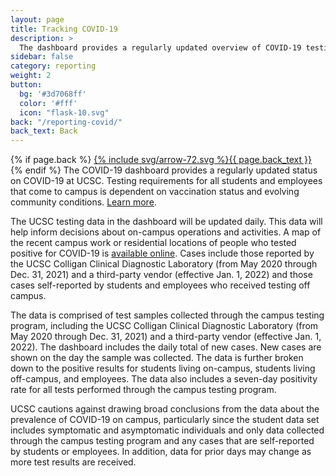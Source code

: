 ```yaml
---
layout: page
title: Tracking COVID-19
description: >
  The dashboard provides a regularly updated overview of COVID-19 testing at UCSC
sidebar: false
category: reporting
weight: 2
button:
  bg: '#3d7068ff'
  color: '#fff'
  icon: "flask-10.svg"
back: "/reporting-covid/"
back_text: Back
---
```

  {% if page.back %}
<a href="{{ page.back }}" class="pill tracking-back">{% include svg/arrow-72.svg %}{{ page.back_text }}</a>
{% endif %}
The COVID-19 dashboard provides a regularly updated status on COVID-19 at UCSC. Testing requirements for all students and employees that come to campus is dependent on vaccination status and evolving community conditions. [Learn more](https://slugstrong.ucsc.edu/returning-to-campus/).

The UCSC testing data in the dashboard will be updated daily. This data will help inform decisions about on-campus operations and activities. A map of the recent campus work or residential locations of people who tested positive for COVID-19 is [available online](https://ehs.ucsc.edu/programs/safety-ih/campus_covid_cases.html). Cases include those reported by the UCSC Colligan Clinical Diagnostic Laboratory (from May 2020 through Dec. 31, 2021) and a third-party vendor (effective Jan. 1, 2022) and those cases self-reported by students and employees who received testing off campus.

The data is comprised of test samples collected through the campus testing program, including the UCSC Colligan Clinical Diagnostic Laboratory (from May 2020 through Dec. 31, 2021) and a third-party vendor (effective Jan. 1, 2022). The dashboard includes the daily total of new cases. New cases are shown on the day the sample was collected. The data is further broken down to the positive results for students living on-campus, students living off-campus, and employees. The data also includes a seven-day positivity rate for all tests performed through the campus testing program.

UCSC cautions against drawing broad conclusions from the data about the prevalence of COVID-19 on campus, particularly since the student data set includes symptomatic and asymptomatic individuals and only data collected through the campus testing program and any cases that are self-reported by students or employees. In addition, data for prior days may change as more test results are received.


<script type='text/javascript' src='https://visualizedata.ucop.edu/javascripts/api/viz_v1.js'></script><div class='tableauPlaceholder' style='width: 1000px; height: 2227px;'><object class='tableauViz' width='1000' height='2227' style='display:none;'><param name='host_url' value='https%3A%2F%2Fvisualizedata.ucop.edu%2F' /> <param name='embed_code_version' value='3' /> <param name='site_root' value='&#47;t&#47;UCSCpublic' /><param name='name' value='COVID-19DashboardV2&#47;COVID-19Dashboard' /><param name='tabs' value='no' /><param name='toolbar' value='yes' /><param
name='showAppBanner' value='false' /></object></div>
